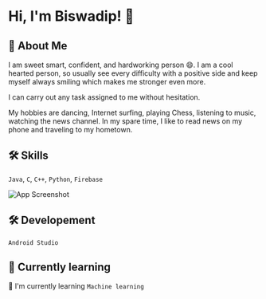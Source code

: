 # Hi, I'm Biswadip! 👋

## 🚀 About Me
I am sweet smart, confident, and hardworking person 😄. I am a cool hearted person, so usually see every difficulty with a positive side and keep myself always smiling which makes me stronger even more.

I can carry out any task assigned to me without hesitation.

My hobbies are dancing, Internet surfing, playing Chess, listening to music, watching the news channel. In my spare time, I like to read news on my phone and traveling to my hometown.

## 🛠 Skills

`Java`, `C`, `C++`, `Python`, `Firebase`

![App Screenshot](https://cdn.dribbble.com/users/2401141/screenshots/5487982/developers-gif-showcase.gif)


##

## 🛠 Developement

`Android Studio`

## 🧠 Currently learning

🧠 I'm currently learning `Machine learning`
